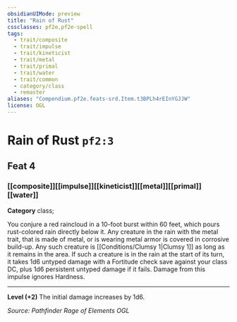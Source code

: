 ```yaml
---
obsidianUIMode: preview
title: "Rain of Rust"
cssclasses: pf2e,pf2e-spell
tags:
  - trait/composite
  - trait/impulse
  - trait/kineticist
  - trait/metal
  - trait/primal
  - trait/water
  - trait/common
  - category/class
  - remaster
aliases: "Compendium.pf2e.feats-srd.Item.t3BPLh4rEInYGJJW"
license: OGL
---
```

# Rain of Rust `pf2:3`
## Feat 4
### [[composite]][[impulse]][[kineticist]][[metal]][[primal]][[water]]

**Category** class; 




You conjure a red raincloud in a 10-foot burst within 60 feet, which pours rust-colored rain directly below it. Any creature in the rain with the metal trait, that is made of metal, or is wearing metal armor is covered in corrosive build-up. Any such creature is [[Conditions/Clumsy 1|Clumsy 1]] as long as it remains in the area. If such a creature is in the rain at the start of its turn, it takes 1d6 untyped damage with a Fortitude check save against your class DC, plus 1d6 persistent untyped damage if it fails. Damage from this impulse ignores Hardness.

* * *

**Level (+2)** The initial damage increases by 1d6.

*Source: Pathfinder Rage of Elements*
*OGL*